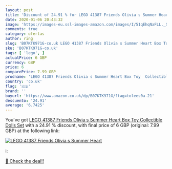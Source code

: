 ```yaml
---
layout: post
title: 'Discount of 24.91 % for LEGO 41387 Friends Olivia s Summer Heart'
date: 2020-01-06 20:43:32
image: 'https://images-eu.ssl-images-amazon.com/images/I/51qEhqNaFLL._SL400_.jpg'
comments: true
category: ofertas
author: ring
slug: 'B07KTK971G-co.uk LEGO 41387 Friends Olivia s Summer Heart Box Toy...'
sku: 'B07KTK971G-co.uk'
tags: [ 'lego', ]
actualPrice: 6 GBP
currency: GBP
price: 6
comparePrice: 7.99 GBP
prodname: 'LEGO 41387 Friends Olivia s Summer Heart Box Toy  Collectible Dolls Set'
country: 'co.uk'
flag: '🇬🇧'
brand: ''
buyurl: 'https://www.amazon.co.uk/dp/B07KTK971G/?tag=tolees0a-21'
descuento: '24.91'
average: '6.7425'
---
```


You've got [LEGO 41387 Friends Olivia s Summer Heart Box Toy  Collectible Dolls Set](https://www.amazon.co.uk/dp/B07KTK971G/?tag=tolees0a-21) with a  24.91 % discount, with final price of 6 GBP (original: 7.99 GBP) at the following link:

[![LEGO 41387 Friends Olivia s Summer Heart](https://images-eu.ssl-images-amazon.com/images/I/51qEhqNaFLL._SL400_.jpg)](https://www.amazon.co.uk/dp/B07KTK971G/?tag=tolees0a-21)

ℹ️:


[🛒 Check the deal!!](https://www.amazon.co.uk/dp/B07KTK971G/?tag=tolees0a-21)
